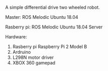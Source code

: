 A simple differential drive two wheeled robot.

Master:
ROS Melodic
Ubuntu 18.04

Rasberry pi:
ROS Melodic
Ubuntu 18.04 Server

Hardware:
1) Rasberry pi Raspberry Pi 2 Model B
2) Ardruino 
3) L298N motor driver
4) XBOX 360 gamepad

